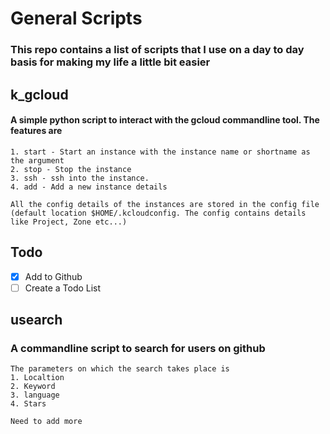 # General Scripts

### This repo contains a list of scripts that I use on a day to day basis for making my life a little bit easier

## k_gcloud
#### A simple python script to interact with the gcloud commandline tool. The features are
```
1. start - Start an instance with the instance name or shortname as the argument
2. stop - Stop the instance
3. ssh - ssh into the instance.
4. add - Add a new instance details

All the config details of the instances are stored in the config file (default location $HOME/.kcloudconfig. The config contains details like Project, Zone etc...)
```

## Todo
- [x] Add to Github
- [ ] Create a Todo List

## usearch
### A commandline script to search for users on github 
```
The parameters on which the search takes place is 
1. Localtion
2. Keyword
3. language
4. Stars

Need to add more
```


